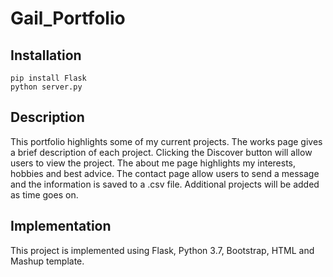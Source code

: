 # Gail_Portfolio

## Installation
```
pip install Flask
python server.py

```
## Description

This portfolio highlights some of my current projects. The works page gives a brief description of each project. Clicking the Discover button will allow users to view the project. The about me page highlights my interests, hobbies and best advice. The contact page allow users to send a message and the information is saved to a .csv file. Additional projects will be added as time goes on.

## Implementation

This project is implemented using Flask, Python 3.7, Bootstrap, HTML and Mashup template.
